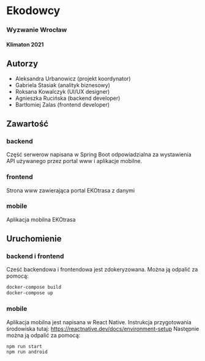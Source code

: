 # Ekodowcy 
### Wyzwanie Wrocław 
#### Klimaton 2021

## Autorzy

- Aleksandra Urbanowicz (projekt koordynator)
- Gabriela Stasiak (analityk biznesowy)
- Roksana Kowalczyk (UI/UX designer)
- Agnieszka Rucińska (backend developer)
- Bartłomiej Zalas (frontend developer)

## Zawartość

### backend
Część serwerow napisana w Spring Boot odpowiadzialna za wystawienia API używanego przez portal www i aplikacje mobilne.

### frontend
Strona www zawierająca portal EKOtrasa z danymi

### mobile
Aplikacja mobilna EKOtrasa

## Uruchomienie

### backend i frontend
Cześć backendowa i frontendowa jest zdokeryzowana. Można ją odpalić za pomocą:

```bash
docker-compose build
docker-compose up
```

### mobile
Aplikacja mobilna jest napisana w React Native. Instrukcja przygotowania środowiska tutaj: https://reactnative.dev/docs/environment-setup
Następnie można ją odpalić za pomocą:
```bash
npm run start
npm run android
```